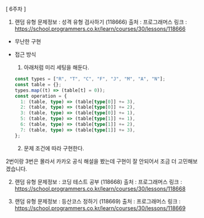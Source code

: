 [ 6주차 ]

1. 랜덤 유형
   문제정보 : 성격 유형 검사하기 (118666)
   출처 : 프로그래머스
   링크 : https://school.programmers.co.kr/learn/courses/30/lessons/118666

- 무난한 구현
- 접근 방식

  1. 아래처럼 미리 세팅을 해둔다.

  ```ts
  const types = ["R", "T", "C", "F", "J", "M", "A", "N"];
  const table = {};
  types.map((t) => (table[t] = 0));
  const operation = {
    1: (table, type) => (table[type[0]] += 3),
    2: (table, type) => (table[type[0]] += 2),
    3: (table, type) => (table[type[0]] += 1),
    5: (table, type) => (table[type[1]] += 1),
    6: (table, type) => (table[type[1]] += 2),
    7: (table, type) => (table[type[1]] += 3),
  };
  ```

  2. 문제 조건에 따라 구현한다.

2번이랑 3번은 몰라서 카카오 공식 해설을 봤는데 구현이 잘 안되어서 조금 더 고민해보겠습니다.

2. 랜덤 유형
   문제정보 : 코딩 테스트 공부 (118668)
   출처 : 프로그래머스
   링크 : https://school.programmers.co.kr/learn/courses/30/lessons/118668

3. 랜덤 유형
   문제정보 : 등산코스 정하기 (118669)
   출처 : 프로그래머스
   링크 : https://school.programmers.co.kr/learn/courses/30/lessons/118669

```

```
